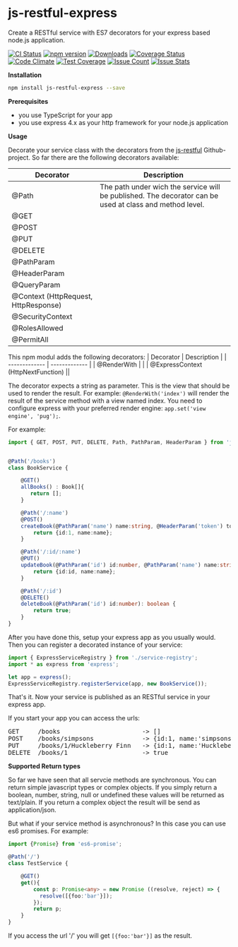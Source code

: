 # js-restful-express
Create a RESTful service with ES7 decorators for your express based node.js application.


[![CI Status](http://img.shields.io/travis/mseemann/js-restful-express.svg?style=flat)](https://travis-ci.org/mseemann/js-restful-express)
[![npm version](https://badge.fury.io/js/js-restful-express.svg)](http://badge.fury.io/js/js-restful-express)
[![Downloads](http://img.shields.io/npm/dm/js-restful-express.svg)](https://npmjs.org/package/js-restful-express)
[![Coverage Status](https://coveralls.io/repos/github/mseemann/js-restful-express/badge.svg?branch=master)](https://coveralls.io/github/mseemann/js-restful-express?branch=master)
[![Code Climate](https://codeclimate.com/github/mseemann/js-restful-express/badges/gpa.svg)](https://codeclimate.com/github/mseemann/js-restful-express)
[![Test Coverage](https://codeclimate.com/github/mseemann/js-restful-express/badges/coverage.svg)](https://codeclimate.com/github/mseemann/js-restful-express/coverage)
[![Issue Count](https://codeclimate.com/github/mseemann/js-restful-express/badges/issue_count.svg)](https://codeclimate.com/github/mseemann/js-restful-express)
[![Issue Stats](http://issuestats.com/github/mseemann/js-restful-express/badge/issue)](http://issuestats.com/github/mseemann/js-restful-express)

**Installation**
```bash
npm install js-restful-express --save
```

**Prerequisites**
- you use TypeScript for your app
- you use express 4.x as your http framework for your node.js application

**Usage**

Decorate your service class with the decorators from the [js-restful](https://github.com/mseemann/js-restful) Github-project.
So far there are the following decorators available:

|   Decorator   |   Description |
| ------------- | ------------- |
| @Path         | The path under wich the service will be published. The decorator can be used at class and method level.|
| @GET          | |
| @POST         | |
| @PUT          | |
| @DELETE       | |
| @PathParam    | |
| @HeaderParam  | |
| @QueryParam   | |
| @Context (HttpRequest, HttpResponse)  | |
| @SecurityContext  | |
| @RolesAllowed | |
| @PermitAll    | |

This npm modul adds the following decorators:
|   Decorator   |   Description |
| ------------- | ------------- |
| @RenderWith   | |
| @ExpressContext (HttpNextFunction) ||


The decorator expects a string as parameter. This is the view that should be used to render the result. For example: `@RenderWith('index')`
will render the result of the service method with a view named index. You need to configure express with your preferred render engine: `app.set('view engine', 'pug');`.

For example:

```typescript
import { GET, POST, PUT, DELETE, Path, PathParam, HeaderParam } from 'js-restful';


@Path('/books')
class BookService {

    @GET()
    allBooks() : Book[]{
       return [];
    }

    @Path('/:name')
    @POST()
    createBook(@PathParam('name') name:string, @HeaderParam('token') token:string) :Book {
        return {id:1, name:name};
    }

    @Path('/:id/:name')
    @PUT()
    updateBook(@PathParam('id') id:number, @PathParam('name') name:string) : Book {
        return {id:id, name:name};
    }

    @Path('/:id')
    @DELETE()
    deleteBook(@PathParam('id') id:number): boolean {
        return true;
    }
}
```

After you have done this, setup your express app as you usually would. Then you can register a decorated instance of your service:

```TypeScript
import { ExpressServiceRegistry } from './service-registry';
import * as express from 'express';

let app = express();
ExpressServiceRegistry.registerService(app, new BookService());
```
That's it. Now your service is published as an RESTful service in your express app.

If you start your app you can access the urls:
<pre>
GET     /books                      -> []
POST    /books/simpsons             -> {id:1, name:'simpsons'}
PUT     /books/1/Huckleberry Finn   -> {id:1, name:'Huckleberry Finn'}
DELETE  /books/1                    -> true
</pre>

**Supported Return types**

So far we have seen that all servcie methods are synchronous. You can return simple javascript types or complex objects.
If you simply return a boolean, number, string, null or undefined these values will be returned as text/plain. If you return
a complex object the result will be send as application/json.

But what if your service method is asynchronous? In this case you can use es6 promises. For example:

```TypeScript
import {Promise} from 'es6-promise';

@Path('/')
class TestService {

    @GET()
    get(){
        const p: Promise<any> = new Promise ((resolve, reject) => {
          resolve([{foo:'bar'}]);
        });
        return p;
    }
}
```
If you access the url '/' you will get `[{foo:'bar'}]` as the result.

